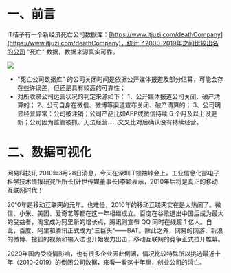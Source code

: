 # 一、前言
IT桔子有一个新经济死亡公司数据库：[https://www.itjuzi.com/deathCompany](https://www.itjuzi.com/deathCompany)，统计了2000-2019年之间比较出名的公司 "死亡" 数据，数据来源真实可靠。

![](https://img-blog.csdnimg.cn/20210502100704860.png?,type_ZmFuZ3poZW5naGVpdGk,shadow_10,text_aHR0cHM6Ly9ibG9nLmNzZG4ubmV0L2Z5ZnVnb3lmYQ==,size_16,color_FFFFFF,t_70)

- "死亡公司数据库" 的公司关闭时间是依据公开媒体报道及部分估算，可能会存在些许误差，但还是具有较高的可靠性；
- 对所收录公司运营状况的判定来源如下：
	1、公开媒体报道公司关闭、破产清算的；
	2、公司自身在微信、微博等渠道宣布关闭、破产清算的；
	3、公司明显经营异常：公司被注销；公司产品比如APP或微信持续 6 个月及以上没更新；公司因为监管被抓、无法经营……交叉比对后确认没有持续经营。
  


# 二、数据可视化
  
网易科技讯 2010年3月28日消息，今天在深圳IT领袖峰会上，工业信息化部电子科学技术情报研究所所长(计世传媒董事长)李颖表示，2010年后将是真正的移动互联网时代！
  
2010年是移动互联网的元年。也难怪，2010年的移动互联网实在是太热闹了。微信、小米、美团、爱奇艺等都在这一年相继成立。百度在谷歌退出中国后成为最大的受益者，淘宝成为阿里新的增长点，腾讯则宣布 QQ 同时在线超 1 亿人。自此，百度、阿里和腾讯正式成为"三巨头"——BAT。除此之外，网易的网游、新浪的微博、搜狐的视频和输入法也开始发力出击，移动互联网的竞争正式拉开帷幕。

2020年国内受疫情影响，也有很多企业因此倒闭，情况比较特殊所以挑选最近十年（2010-2019）的倒闭公司数据，来看一看这十年里，创业公司的消亡。
